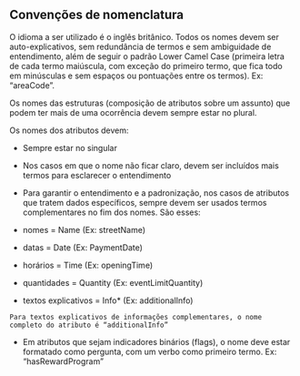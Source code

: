## Convenções de nomenclatura 

O idioma a ser utilizado é o inglês britânico. Todos os nomes devem ser auto-explicativos, sem redundância de termos e sem ambiguidade de entendimento, além de seguir o padrão Lower Camel Case (primeira letra de cada termo maiúscula, com exceção do primeiro termo, que fica todo em minúsculas e sem espaços ou pontuações entre os termos). Ex: “areaCode”.

Os nomes das estruturas (composição de atributos sobre um assunto) que podem ter mais de uma ocorrência devem sempre estar no plural.

Os nomes dos atributos devem:

- Sempre estar no singular

- Nos casos em que o nome não ficar claro, devem ser incluídos mais termos para esclarecer o entendimento

- Para garantir o entendimento e a padronização, nos casos de atributos que tratem dados específicos, sempre devem ser usados termos complementares no fim dos nomes. São esses:

- nomes = Name (Ex: streetName)

- datas = Date (Ex: PaymentDate)

- horários = Time (Ex: openingTime)

- quantidades = Quantity (Ex: eventLimitQuantity)

- textos explicativos = Info* (Ex: additionalInfo)

`Para textos explicativos de informações complementares, o nome completo do atributo é “additionalInfo”`

- Em atributos que sejam indicadores binários (flags), o nome deve estar formatado como pergunta, com um verbo como primeiro termo. Ex: “hasRewardProgram”